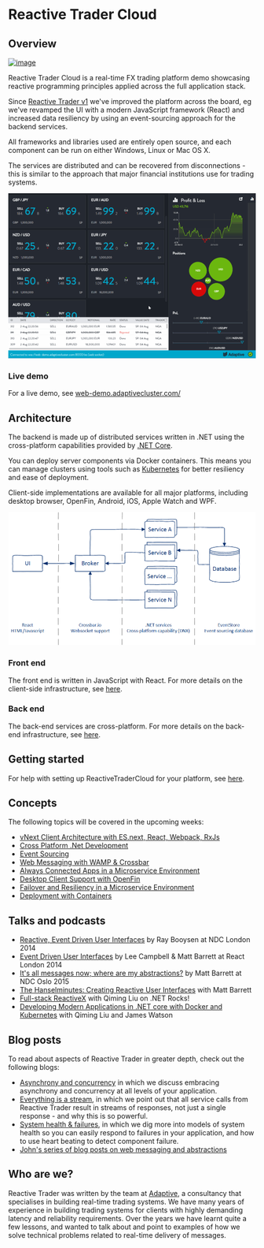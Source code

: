 # Reactive Trader Cloud

## Overview

[![image](https://raw.githubusercontent.com/AdaptiveConsulting/ReactiveTrader/master/images/adaptive-logo.png)](http://weareadaptive.com/)

Reactive Trader Cloud is a real-time FX trading platform demo showcasing reactive programming principles applied across the full application stack.

Since [Reactive Trader v1](https://github.com/AdaptiveConsulting/ReactiveTrader) we've improved the platform across the board, eg we've revamped the UI with a modern JavaScript framework (React) and increased data resiliency by using an event-sourcing approach for the backend services.

All frameworks and libraries used are entirely open source, and each component can be run on either Windows, Linux or Mac OS X.

The services are distributed and can be recovered from disconnections - this is similar to the approach that major financial institutions use for trading systems.

![image](https://raw.githubusercontent.com/AdaptiveConsulting/ReactiveTraderCloud/master/docs/reactive-trader-screencapture.gif)

### Live demo
For a live demo, see [web-demo.adaptivecluster.com/](https://web-demo.adaptivecluster.com/)

## Architecture

The backend is made up of distributed services written in .NET using the cross-platform capabilities provided by [.NET Core](https://dotnet.github.io).

You can deploy server components via Docker containers. This means you can manage clusters using tools such as [Kubernetes](http://kubernetes.io/) for better resiliency and ease of deployment.

Client-side implementations are available for all major platforms, including desktop browser, OpenFin, Android, iOS, Apple Watch and WPF.

![Architecture Overview](https://raw.githubusercontent.com/AdaptiveConsulting/ReactiveTraderCloud/master/docs/ArchitectureOverview.png)

### Front end

The front end is written in JavaScript with React. For more details on the client-side infrastructure, see [here](https://github.com/AdaptiveConsulting/ReactiveTraderCloud/blob/master/docs/client.md).

### Back end

The back-end services are cross-platform. For more details on the back-end infrastructure, see [here](https://github.com/AdaptiveConsulting/ReactiveTraderCloud/blob/master/docs/server.md).

## Getting started
For help with setting up ReactiveTraderCloud for your platform, see [here](https://github.com/AdaptiveConsulting/ReactiveTraderCloud/blob/master/docs/setup/getting-started.md).

## Concepts

The following topics will be covered in the upcoming weeks:

+ [vNext Client Architecture with ES.next, React, Webpack, RxJs](https://github.com/AdaptiveConsulting/ReactiveTraderCloud/blob/master/docs/articles/vNextClientArchitecture.md)
+ [Cross Platform .Net Development](https://github.com/AdaptiveConsulting/ReactiveTraderCloud/blob/master/docs/articles/dotnet.md)
+ [Event Sourcing](https://github.com/AdaptiveConsulting/ReactiveTraderCloud/blob/master/docs/articles/eventSourcing.md)
+ [Web Messaging with WAMP & Crossbar](https://github.com/AdaptiveConsulting/ReactiveTraderCloud/blob/master/docs/articles/webMessaging.md)
+ [Always Connected Apps in a Microservice Environment](https://github.com/AdaptiveConsulting/ReactiveTraderCloud/blob/master/docs/articles/alwaysConnectedApps.md)
+ [Desktop Client Support with OpenFin](https://github.com/AdaptiveConsulting/ReactiveTraderCloud/blob/master/docs/articles/desktopClientWithOpenFin.md)
+ [Failover and Resiliency in a Microservice Environment](https://github.com/AdaptiveConsulting/ReactiveTraderCloud/blob/master/docs/articles/failOverAndResiliency.md)
+ [Deployment with Containers](https://github.com/AdaptiveConsulting/ReactiveTraderCloud/blob/master/docs/articles/deploymentWithContainers.md)

## Talks and podcasts

+ [Reactive, Event Driven User Interfaces](https://vimeo.com/113716036) by Ray Booysen at NDC London 2014
+ [Event Driven User Interfaces](https://youtu.be/Tp5mRlHwZ7M) by Lee Campbell & Matt Barrett at React London 2014
+ [It's all messages now; where are my abstractions?](http://www.codesleuth.co.uk/notes/ndcoslo2015/Its-all-messages-now;-where-are-my-absractions.html) by Matt Barrett at NDC Oslo 2015
+ [The Hanselminutes: Creating Reactive User Interfaces](http://hanselminutes.com/428/creating-reactive-user-interfaces-with-adaptive-consultings-reactive-trader) with Matt Barrett
+ [Full-stack ReactiveX](http://dotnetrocks.com/?show=1333) with Qiming Liu on .NET Rocks!
+ [Developing Modern Applications in .NET core with Docker and Kubernetes](https://www.youtube.com/watch?v=70hcZO3zpnc) with Qiming Liu and James Watson

## Blog posts

To read about aspects of Reactive Trader in greater depth, check out the following blogs:
+ [Asynchrony and concurrency](http://weareadaptive.com/blog/2014/04/18/asynchrony-concurrency/) in which we discuss embracing asynchrony and concurrency at all levels of your application.
+ [Everything is a stream](http://weareadaptive.com/blog/2014/05/05/everything-is-a-stream/), in which we point out that all service calls from Reactive Trader result in streams of responses, not just a single response - and why this is so powerful.
+ [System health & failures](http://weareadaptive.com/blog/2014/06/16/system-health-failures/), in which we dig more into models of system health so you can easily respond to failures in your application, and how to use heart beating to detect component failure.
+ [John's series of blog posts on web messaging and abstractions](http://weareadaptive.com/blog/2015/06/15/series-of-blog-posts/)

## Who are we?

Reactive Trader was written by the team at [Adaptive](http://weareadaptive.com/), a consultancy that specialises in building real-time trading systems. We have many years of experience in building trading systems for clients with highly demanding latency and reliability requirements. Over the years we have learnt quite a few lessons, and wanted to talk about and point to examples of how we solve technical problems related to real-time delivery of messages.


